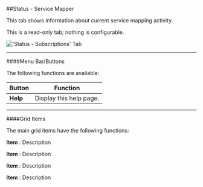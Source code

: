 ##Status - Service Mapper

This tab shows information about current service mapping activity.

This is a read-only tab; nothing is configurable.

!['Status - Subscriptions' Tab](docresources/statusservicemapper.png)

---

####Menu Bar/Buttons

The following functions are available:

Button     | Function
-----------|---------
**Help**   | Display this help page.

---

####Grid Items

The main grid items have the following functions:

**Item**
: Description

**Item**
: Description

**Item**
: Description

**Item**
: Description
